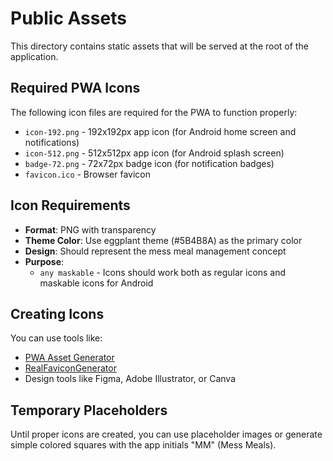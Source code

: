 # Public Assets

This directory contains static assets that will be served at the root of the application.

## Required PWA Icons

The following icon files are required for the PWA to function properly:

- `icon-192.png` - 192x192px app icon (for Android home screen and notifications)
- `icon-512.png` - 512x512px app icon (for Android splash screen)
- `badge-72.png` - 72x72px badge icon (for notification badges)
- `favicon.ico` - Browser favicon

## Icon Requirements

- **Format**: PNG with transparency
- **Theme Color**: Use eggplant theme (#5B4B8A) as the primary color
- **Design**: Should represent the mess meal management concept
- **Purpose**: 
  - `any maskable` - Icons should work both as regular icons and maskable icons for Android

## Creating Icons

You can use tools like:
- [PWA Asset Generator](https://github.com/onderceylan/pwa-asset-generator)
- [RealFaviconGenerator](https://realfavicongenerator.net/)
- Design tools like Figma, Adobe Illustrator, or Canva

## Temporary Placeholders

Until proper icons are created, you can use placeholder images or generate simple colored squares with the app initials "MM" (Mess Meals).
